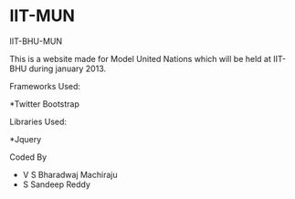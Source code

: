 IIT-MUN
=======

IIT-BHU-MUN

This is a website made for Model United Nations which will be held at IIT-BHU during january 2013.

Frameworks Used:

  *Twitter Bootstrap

Libraries Used:

  *Jquery

Coded By

  * V S Bharadwaj Machiraju
  * S Sandeep Reddy
